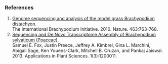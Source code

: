 ### References

1.  [Genome sequencing and analysis of the model grass Brachypodium
    distachyon](http://europepmc.org/abstract/MED/20148030).\
    The International Brachypodium Initiative. 2010. Nature.
    463:763-768.
2.  [Sequencing and De Novo Transcriptome Assembly of Brachypodium
    sylvaticum
    (Poaceae)](http://dx.doi.org/http://dx.doi.org/10.3732/apps.1200011).\
    Samuel E. Fox, Justin Preece, Jeffrey A. Kimbrel, Gina L. Marchini,
    Abigail Sage, Ken Youens-Clark, Mitchell B. Cruzan, and Pankaj
    Jaiswal. 2013. Applications in Plant Sciences. 1(3):1200011.
